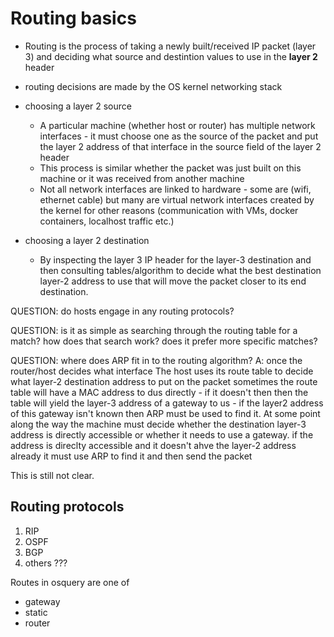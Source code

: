 # Routing basics

* Routing is the process of taking a newly built/received IP packet (layer 3) and deciding what source and destintion values to use in the **layer 2** header
* routing decisions are made by the OS kernel networking stack

* choosing a layer 2 source
    * A particular machine (whether host or router) has multiple network interfaces - it must choose one as the source of the packet and put the layer 2 address of that interface in the source field of the layer 2 header
    * This process is similar whether the packet was just built on this machine or it was received from another machine
    * Not all network interfaces are linked to hardware - some are (wifi, ethernet cable) but many are virtual network interfaces created by the kernel for other reasons (communication with VMs, docker containers, localhost traffic etc.)
* choosing a layer 2 destination
    * By inspecting the layer 3 IP header for the layer-3 destination and then consulting tables/algorithm to decide what the best destination layer-2 address to use that will move the packet closer to its end destination.



QUESTION: do hosts engage in any routing protocols?

QUESTION: is it as simple as searching through the routing table for a match? how does that search work? does it prefer more specific matches?

QUESTION: where does ARP fit in to the routing algorithm?
A: once the router/host decides what interface
The host uses its route table to decide what layer-2 destination address to put on the packet
sometimes the route table will have a MAC address to dus directly - if it doesn't then then the table will yield the layer-3 address of a gateway to us - if the layer2 address of this gateway isn't known then ARP must be used to find it.
At some point along the way the machine must decide whether the destination layer-3 address is directly accessible or whether it needs to use a gateway. if the address is direclty accessible and it doesn't ahve the layer-2 address already it must use ARP to find it and then send the packet

This is still not clear.

## Routing protocols

1. RIP
1. OSPF
1. BGP
1. others ???


Routes in osquery are one of

* gateway
* static
* router
